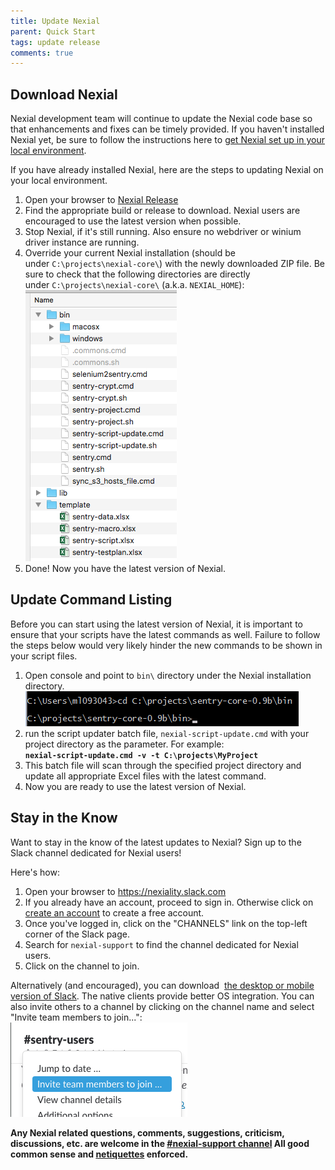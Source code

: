 ```yaml
---
title: Update Nexial
parent: Quick Start
tags: update release
comments: true
---
```



## Download Nexial
Nexial development team will continue to update the Nexial code base so that enhancements and fixes 
can be timely provided. If you haven't installed Nexial yet, be sure to follow the instructions 
here to [get Nexial set up in your local environment](InstallingNexial).

If you have already installed Nexial, here are the steps to updating Nexial on your local 
environment.

1.  Open your browser to <a href="https://github.com/nexiality/nexial-core/releases" class="external-link" target="_nexial_external">Nexial Release</a>
1.  Find the appropriate build or release to download. Nexial users are encouraged to use the 
				latest version when possible.
1.  Stop Nexial, if it's still running. Also ensure no webdriver or winium driver instance 
				are running.
1.  Override your current Nexial installation (should be under `C:\projects\nexial-core\`) with 
				the newly downloaded ZIP file. Be sure to check that the following directories are directly 
				under `C:\projects\nexial-core\` (a.k.a. `NEXIAL_HOME`):  
    ![project](image/UpdateNexial_01.png)
1.  Done! Now you have the latest version of Nexial.


## Update Command Listing
Before you can start using the latest version of Nexial, it is important to ensure that your 
scripts have the latest commands as well. Failure to follow the steps below would very likely 
hinder the new commands to be shown in your script files.

1.  Open console and point to `bin\` directory under the Nexial installation directory.  
    ![bin](image/UpdateNexial_02.png)
2.  run the script updater batch file, `nexial-script-update.cmd` with your project directory 
				as the parameter. For example:  
    **`nexial-script-update.cmd -v -t C:\projects\MyProject`**
3.  This batch file will scan through the specified project directory and update all appropriate 
				Excel files with the latest command.
4.  Now you are ready to use the latest version of Nexial.


## Stay in the Know
Want to stay in the know of the latest updates to Nexial? Sign up to the Slack channel dedicated 
for Nexial users!

Here's how:

1.  Open your browser to <a href="https://nexiality.slack.com/" class="external-link" target="_nexial_external">https://nexiality.slack.com</a>
2.  If you already have an account, proceed to sign in. Otherwise click on 
				<a href="https://nexiality.slack.com//signup/" class="external-link" target="_nexial_external">create an account</a> to create a free account.
3.  Once you've logged in, click on the "CHANNELS" link on the top-left corner of the Slack page.
4.  Search for `nexial-support` to find the channel dedicated for Nexial users.
5.  Click on the channel to join.

Alternatively (and encouraged), you can download 
<a href="https://slack.com/downloads" class="external-link" target="_nexial_external">the desktop or mobile version of Slack</a>. The native 
clients provide better OS integration. You can also invite others to a channel by clicking on the channel name and 
select "Invite team members to join...":<br/>
![join](image/UpdateNexial_05.png)

**Any Nexial related questions, comments, suggestions, criticism, discussions, etc. are 
welcome in the <a href="https://nexiality.slack.com/messages/C9QH23P0U" class="external-link" target="_nexial_external">#nexial-support channel</a> All good 
common sense and <a href="http://www.dictionary.com/browse/netiquette" class="external-link" target="_nexial_external">netiquettes</a> enforced.**
